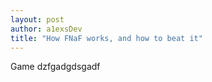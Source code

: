 ```yaml
---
layout: post
author: a1exsDev
title: "How FNaF works, and how to beat it"
---
```


Game dzfgadgdsgadf
